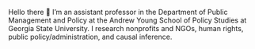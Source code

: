 Hello there 👋
I’m an assistant professor in the Department of Public Management and Policy at the Andrew Young School of Policy Studies at Georgia State University. 
I research nonprofits and NGOs, human rights, public policy/administration, and causal inference.

